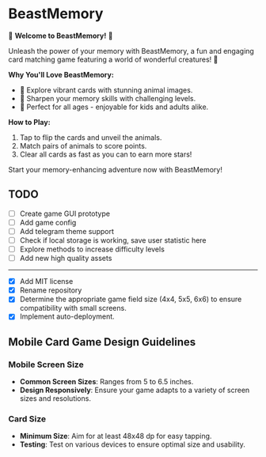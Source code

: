 # BeastMemory

🌟 **Welcome to BeastMemory!** 🌟

Unleash the power of your memory with BeastMemory, a fun and engaging card matching game featuring a world of wonderful creatures! 🐾

**Why You'll Love BeastMemory:**

- 🦁 Explore vibrant cards with stunning animal images.
- 🧠 Sharpen your memory skills with challenging levels.
- 🤗 Perfect for all ages - enjoyable for kids and adults alike.

**How to Play:**

1. Tap to flip the cards and unveil the animals.
2. Match pairs of animals to score points.
3. Clear all cards as fast as you can to earn more stars!

Start your memory-enhancing adventure now with BeastMemory!

## TODO

- [ ] Create game GUI prototype
- [ ] Add game config
- [ ] Add telegram theme support
- [ ] Check if local storage is working, save user statistic here
- [ ] Explore methods to increase difficulty levels
- [ ] Add new high quality assets

---

- [x] Add MIT license
- [x] Rename repository
- [x] Determine the appropriate game field size (4x4, 5x5, 6x6) to ensure compatibility with small screens.
- [x] Implement auto-deployment.

## Mobile Card Game Design Guidelines

### Mobile Screen Size

- **Common Screen Sizes**: Ranges from 5 to 6.5 inches.
- **Design Responsively**: Ensure your game adapts to a variety of screen sizes and resolutions.

### Card Size

- **Minimum Size**: Aim for at least 48x48 dp for easy tapping.
- **Testing**: Test on various devices to ensure optimal size and usability.
